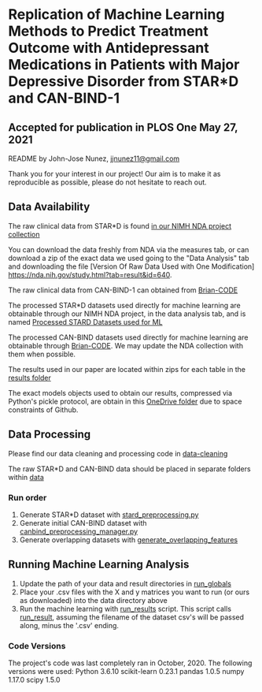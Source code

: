 # Replication of Machine Learning Methods to Predict Treatment Outcome with Antidepressant Medications in Patients with Major Depressive Disorder from STAR*D and CAN-BIND-1
## Accepted for publication in PLOS One May 27, 2021

README by John-Jose Nunez, jjnunez11@gmail.com

Thank you for your interest in our project! Our aim is to make it as reproducible as possible, please do not hesitate to reach out. 

## Data Availability
The raw clinical data from STAR*D is found [in our NIMH NDA project collection](http://dx.doi.org/10.15154/1503299)

You can download the data freshly from NDA via the measures tab, or can download a zip of the exact data we used going to the "Data Analysis" tab
and downloading the file [Version Of Raw Data Used with One Modification] https://nda.nih.gov/study.html?tab=result&id=640. 

The raw clinical data from CAN-BIND-1 can obtained from [Brian-CODE](https://braininstitute.ca/research-data-sharing/brain-code)

The processed STAR*D datasets used directly for machine learning are obtainable through our NIMH NDA project, in the data analysis tab,
and is named [Processed STARD Datasets used for ML](https://nda.nih.gov/study.html?tab=result&id=640)

The processed CAN-BIND datasets used directly for machine learning are obtainable through [Brian-CODE](https://braininstitute.ca/research-data-sharing/brain-code).
We may update the NDA collection with them when possible. 

The results used in our paper are located within zips for each table in the [results folder](./results)

The exact models objects used to obtain our results, compressed via Python's pickle protocol, are obtain in this [OneDrive folder](https://onedrive.live.com/embed?cid=3270DE108C079AD9&resid=3270DE108C079AD9%2113381&authkey=AGH3p3NQb5bCa9w) due to space constraints of Github. 

## Data Processing

Please find our data cleaning and processing code in [data-cleaning](./code/data-cleaning/)

The raw STAR*D and CAN-BIND data should be placed in separate folders within [data](./data/)

### Run order
1. Generate STAR*D dataset with [stard_preprocessing.py](./code/data-cleaning/stard_preprocessing.py)
2. Generate initial CAN-BIND dataset with  [canbind_preprocessing_manager.py](./code/data-cleaning/canbind_preprocessing_manager.py)
3. Generate overlapping datasets with [generate_overlapping_features](./code/data-cleaning/generate_overlapping_features.py)

## Running Machine Learning Analysis
1. Update the path of your data and result directories in [run_globals](./code/run_globals.py)
2. Place your .csv files with the X and y matrices you want to run (or ours as downloaded) into the data directory above
3. Run the machine learning with [run_results](./code/run_results.py) script. This script calls [run_result](./code/run_results.py), assuming the filename of the 
dataset csv's will be passed along, minus the '.csv' ending. 

### Code Versions
The project's code was last completely ran in October, 2020. The following versions were used:
Python 3.6.10
scikit-learn 0.23.1
pandas 1.0.5
numpy 1.17.0
scipy 1.5.0

